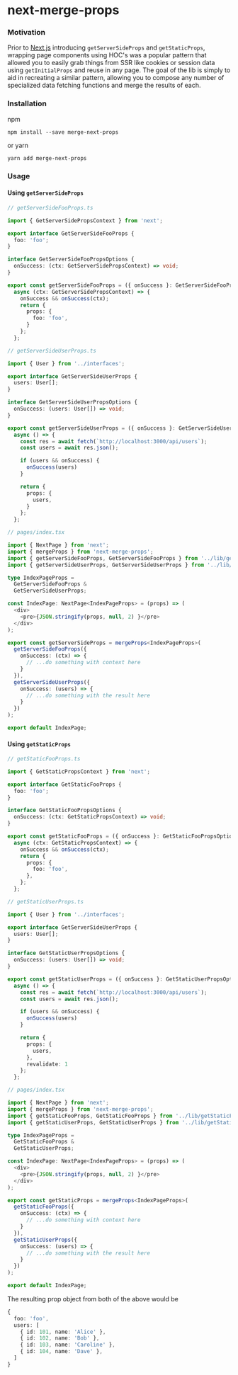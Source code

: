 # next-merge-props

### Motivation
Prior to [Next.js](https://nextjs.org) introducing `getServerSideProps` and `getStaticProps`,
wrapping page components using HOC's was a popular pattern that allowed you to easily grab things
from SSR like cookies or session data using `getInitialProps` and reuse in any page. The goal of the lib 
is simply to aid in recreating a similar pattern, allowing you to compose any number of specialized data fetching
functions and merge the results of each.  

### Installation
npm
```shell script
npm install --save merge-next-props
```

or yarn
```shell script
yarn add merge-next-props
```

### Usage
#### Using `getServerSideProps`
```typescript
// getServerSideFooProps.ts

import { GetServerSidePropsContext } from 'next';

export interface GetServerSideFooProps {
  foo: 'foo';
}

interface GetServerSideFooPropsOptions {
  onSuccess: (ctx: GetServerSidePropsContext) => void;
}

export const getServerSideFooProps = ({ onSuccess }: GetServerSideFooPropsOptions) =>
  async (ctx: GetServerSidePropsContext) => {
    onSuccess && onSuccess(ctx);
    return {
      props: {
        foo: 'foo',
      }
    };
  };
```
```typescript
// getServerSideUserProps.ts

import { User } from '../interfaces';

export interface GetServerSideUserProps {
  users: User[];
}

interface GetServerSideUserPropsOptions {
  onSuccess: (users: User[]) => void;
}

export const getServerSideUserProps = ({ onSuccess }: GetServerSideUserPropsOptions) =>
  async () => {
    const res = await fetch(`http://localhost:3000/api/users`);
    const users = await res.json();

    if (users && onSuccess) {
      onSuccess(users)
    }

    return {
      props: {
        users,
      }
    };
  };
```
```typescript
// pages/index.tsx

import { NextPage } from 'next';
import { mergeProps } from 'next-merge-props';
import { getServerSideFooProps, GetServerSideFooProps } from '../lib/getServerSideFooProps';
import { getServerSideUserProps, GetServerSideUserProps } from '../lib/getServerSideUserProps';

type IndexPageProps =
  GetServerSideFooProps &
  GetServerSideUserProps;

const IndexPage: NextPage<IndexPageProps> = (props) => (
  <div>
    <pre>{JSON.stringify(props, null, 2) }</pre>
  </div>
);

export const getServerSideProps = mergeProps<IndexPageProps>(
  getServerSideFooProps({
    onSuccess: (ctx) => {
      // ...do something with context here
    }
  }),
  getServerSideUserProps({
    onSuccess: (users) => {
      // ...do something with the result here
    }
  })
);

export default IndexPage;
```
#### Using `getStaticProps`
```typescript
// getStaticFooProps.ts

import { GetStaticPropsContext } from 'next';

export interface GetStaticFooProps {
  foo: 'foo';
}

interface GetStaticFooPropsOptions {
  onSuccess: (ctx: GetStaticPropsContext) => void;
}

export const getStaticFooProps = ({ onSuccess }: GetStaticFooPropsOptions) =>
  async (ctx: GetStaticPropsContext) => {
    onSuccess && onSuccess(ctx);
    return {
      props: {
        foo: 'foo',
      },
    };
  };
```
```typescript
// getStaticUserProps.ts

import { User } from '../interfaces';

export interface GetServerSideUserProps {
  users: User[];
}

interface GetStaticUserPropsOptions {
  onSuccess: (users: User[]) => void;
}

export const getStaticUserProps = ({ onSuccess }: GetStaticUserPropsOptions) =>
  async () => {
    const res = await fetch(`http://localhost:3000/api/users`);
    const users = await res.json();

    if (users && onSuccess) {
      onSuccess(users)
    }

    return {
      props: {
        users,
      },
      revalidate: 1
    };
  };
```
```typescript
// pages/index.tsx

import { NextPage } from 'next';
import { mergeProps } from 'next-merge-props';
import { getStaticFooProps, GetStaticFooProps } from '../lib/getStaticFooProps';
import { getStaticUserProps, GetStaticUserProps } from '../lib/getStaticUserProps';

type IndexPageProps =
  GetStaticFooProps &
  GetStaticUserProps;

const IndexPage: NextPage<IndexPageProps> = (props) => (
  <div>
    <pre>{JSON.stringify(props, null, 2) }</pre>
  </div>
);

export const getStaticProps = mergeProps<IndexPageProps>(
  getStaticFooProps({
    onSuccess: (ctx) => {
      // ...do something with context here
    }
  }),
  getStaticUserProps({
    onSuccess: (users) => {
      // ...do something with the result here
    }
  })
);

export default IndexPage;
```
The resulting prop object from both of the above would be
```typescript
{
  foo: 'foo',
  users: [
    { id: 101, name: 'Alice' },
    { id: 102, name: 'Bob' },
    { id: 103, name: 'Caroline' },
    { id: 104, name: 'Dave' },
  ]
}
```
